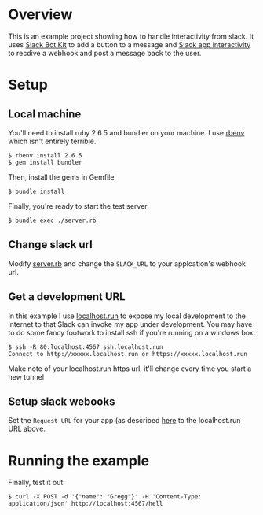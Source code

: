 # Overview
This is an example project showing how to handle interactivity from slack.  It uses [Slack Bot Kit](https://api.slack.com/block-kit) to add a button to a message and [Slack app interactivity](https://api.slack.com/interactivity) to recdive a webhook and post a message back to the user.

# Setup

## Local machine
You'll need to install ruby 2.6.5 and bundler on your machine.  I use [rbenv](https://github.com/rbenv/rbenv) which isn't entirely terrible.

```
$ rbenv install 2.6.5
$ gem install bundler
```

Then, install the gems in Gemfile
```
$ bundle install
```

Finally, you're ready to start the test server
```
$ bundle exec ./server.rb
```

## Change slack url

Modify [server.rb](./server.rb) and change the `SLACK_URL` to your applcation's webhook url.

## Get a development URL
In this example I use [localhost.run](https://localhost.run) to expose my local development to the internet to that Slack can invoke my app under development.  You may have to do some fancy footwork to install ssh if you're running on a windows box:

```
$ ssh -R 80:localhost:4567 ssh.localhost.run
Connect to http://xxxxx.localhost.run or https://xxxxx.localhost.run
```

Make note of your localhost.run https url, it'll change every time you start a new tunnel

## Setup slack webooks

Set the `Request URL` for your app (as described [here](https://api.slack.com/interactivity/handling#setup) to the localhost.run URL above.

# Running the example

Finally, test it out:

```
$ curl -X POST -d '{"name": "Gregg"}' -H 'Content-Type: application/json' http://localhost:4567/hell
```
